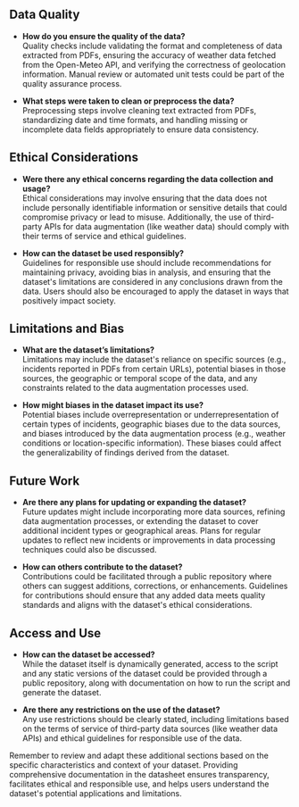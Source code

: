 ## Data Quality

- **How do you ensure the quality of the data?**  
  Quality checks include validating the format and completeness of data extracted from PDFs, ensuring the accuracy of weather data fetched from the Open-Meteo API, and verifying the correctness of geolocation information. Manual review or automated unit tests could be part of the quality assurance process.

- **What steps were taken to clean or preprocess the data?**  
  Preprocessing steps involve cleaning text extracted from PDFs, standardizing date and time formats, and handling missing or incomplete data fields appropriately to ensure data consistency.

## Ethical Considerations

- **Were there any ethical concerns regarding the data collection and usage?**  
  Ethical considerations may involve ensuring that the data does not include personally identifiable information or sensitive details that could compromise privacy or lead to misuse. Additionally, the use of third-party APIs for data augmentation (like weather data) should comply with their terms of service and ethical guidelines.

- **How can the dataset be used responsibly?**  
  Guidelines for responsible use should include recommendations for maintaining privacy, avoiding bias in analysis, and ensuring that the dataset's limitations are considered in any conclusions drawn from the data. Users should also be encouraged to apply the dataset in ways that positively impact society.

## Limitations and Bias

- **What are the dataset’s limitations?**  
  Limitations may include the dataset's reliance on specific sources (e.g., incidents reported in PDFs from certain URLs), potential biases in those sources, the geographic or temporal scope of the data, and any constraints related to the data augmentation processes used.

- **How might biases in the dataset impact its use?**  
  Potential biases include overrepresentation or underrepresentation of certain types of incidents, geographic biases due to the data sources, and biases introduced by the data augmentation process (e.g., weather conditions or location-specific information). These biases could affect the generalizability of findings derived from the dataset.

## Future Work

- **Are there any plans for updating or expanding the dataset?**  
  Future updates might include incorporating more data sources, refining data augmentation processes, or extending the dataset to cover additional incident types or geographical areas. Plans for regular updates to reflect new incidents or improvements in data processing techniques could also be discussed.

- **How can others contribute to the dataset?**  
  Contributions could be facilitated through a public repository where others can suggest additions, corrections, or enhancements. Guidelines for contributions should ensure that any added data meets quality standards and aligns with the dataset's ethical considerations.

## Access and Use

- **How can the dataset be accessed?**  
  While the dataset itself is dynamically generated, access to the script and any static versions of the dataset could be provided through a public repository, along with documentation on how to run the script and generate the dataset.

- **Are there any restrictions on the use of the dataset?**  
  Any use restrictions should be clearly stated, including limitations based on the terms of service of third-party data sources (like weather data APIs) and ethical guidelines for responsible use of the data.

Remember to review and adapt these additional sections based on the specific characteristics and context of your dataset. Providing comprehensive documentation in the datasheet ensures transparency, facilitates ethical and responsible use, and helps users understand the dataset's potential applications and limitations.

